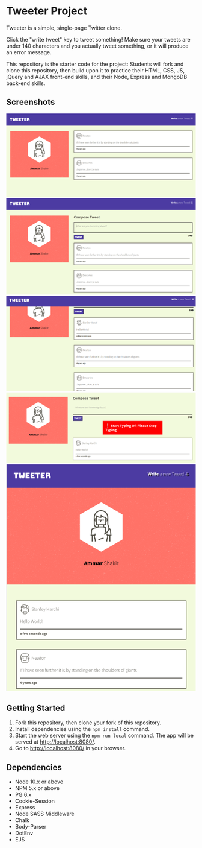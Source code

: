 # Tweeter Project

Tweeter is a simple, single-page Twitter clone.

Click the "write tweet" key to tweet something! Make sure your tweets are under 140 characters and you actually tweet something, or it will produce an error message.

This repository is the starter code for the project: Students will fork and clone this repository, then build upon it to practice their HTML, CSS, JS, jQuery and AJAX front-end skills, and their Node, Express and MongoDB back-end skills.

## Screenshots

!["Main Page"](https://github.com/ashakir96/tweeter/blob/master/docs/main-page.png?raw=true)
!["New Tweet"](https://github.com/ashakir96/tweeter/blob/master/docs/new-tweet.png?raw=true)
!["Posting a new Tweet"](https://github.com/ashakir96/tweeter/blob/master/docs/posting-tweet.png?raw=true)
!["Error Message"](https://github.com/ashakir96/tweeter/blob/master/docs/error-message.png?raw=true)
!["Responvise Page"](https://github.com/ashakir96/tweeter/blob/master/docs/responsvie-version.png?raw=true)

## Getting Started

1. Fork this repository, then clone your fork of this repository.
2. Install dependencies using the `npm install` command.
3. Start the web server using the `npm run local` command. The app will be served at <http://localhost:8080/>.
4. Go to <http://localhost:8080/> in your browser.

## Dependencies

- Node 10.x or above
- NPM 5.x or above
- PG 6.x
- Cookie-Session
- Express
- Node SASS Middleware
- Chalk
- Body-Parser
- DotEnv
- EJS
